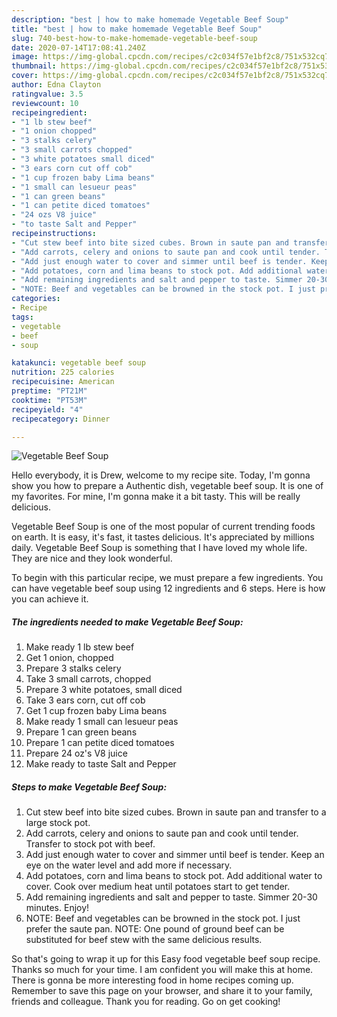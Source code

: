 ```yaml
---
description: "best | how to make homemade Vegetable Beef Soup"
title: "best | how to make homemade Vegetable Beef Soup"
slug: 740-best-how-to-make-homemade-vegetable-beef-soup
date: 2020-07-14T17:08:41.240Z
image: https://img-global.cpcdn.com/recipes/c2c034f57e1bf2c8/751x532cq70/vegetable-beef-soup-recipe-main-photo.jpg
thumbnail: https://img-global.cpcdn.com/recipes/c2c034f57e1bf2c8/751x532cq70/vegetable-beef-soup-recipe-main-photo.jpg
cover: https://img-global.cpcdn.com/recipes/c2c034f57e1bf2c8/751x532cq70/vegetable-beef-soup-recipe-main-photo.jpg
author: Edna Clayton
ratingvalue: 3.5
reviewcount: 10
recipeingredient:
- "1 lb stew beef"
- "1 onion chopped"
- "3 stalks celery"
- "3 small carrots chopped"
- "3 white potatoes small diced"
- "3 ears corn cut off cob"
- "1 cup frozen baby Lima beans"
- "1 small can lesueur peas"
- "1 can green beans"
- "1 can petite diced tomatoes"
- "24 ozs V8 juice"
- "to taste Salt and Pepper"
recipeinstructions:
- "Cut stew beef into bite sized cubes. Brown in saute pan and transfer to a large stock pot."
- "Add carrots, celery and onions to saute pan and cook until tender. Transfer to stock pot with beef."
- "Add just enough water to cover and simmer until beef is tender. Keep an eye on the water level and add more if necessary."
- "Add potatoes, corn and lima beans to stock pot. Add additional water to cover. Cook over medium heat until potatoes start to get tender."
- "Add remaining ingredients and salt and pepper to taste. Simmer 20-30 minutes. Enjoy!"
- "NOTE: Beef and vegetables can be browned in the stock pot. I just prefer the saute pan. NOTE: One pound of ground beef can be substituted for beef stew with the same delicious results."
categories:
- Recipe
tags:
- vegetable
- beef
- soup

katakunci: vegetable beef soup 
nutrition: 225 calories
recipecuisine: American
preptime: "PT21M"
cooktime: "PT53M"
recipeyield: "4"
recipecategory: Dinner

---
```



![Vegetable Beef Soup](https://img-global.cpcdn.com/recipes/c2c034f57e1bf2c8/751x532cq70/vegetable-beef-soup-recipe-main-photo.jpg)

Hello everybody, it is Drew, welcome to my recipe site. Today, I'm gonna show you how to prepare a Authentic dish, vegetable beef soup. It is one of my favorites. For mine, I'm gonna make it a bit tasty. This will be really delicious.



Vegetable Beef Soup is one of the most popular of current trending foods on earth. It is easy, it's fast, it tastes delicious. It's appreciated by millions daily. Vegetable Beef Soup is something that I have loved my whole life. They are nice and they look wonderful.


To begin with this particular recipe, we must prepare a few ingredients. You can have vegetable beef soup using 12 ingredients and 6 steps. Here is how you can achieve it.

<!--inarticleads1-->

##### The ingredients needed to make Vegetable Beef Soup:

1. Make ready 1 lb stew beef
1. Get 1 onion, chopped
1. Prepare 3 stalks celery
1. Take 3 small carrots, chopped
1. Prepare 3 white potatoes, small diced
1. Take 3 ears corn, cut off cob
1. Get 1 cup frozen baby Lima beans
1. Make ready 1 small can lesueur peas
1. Prepare 1 can green beans
1. Prepare 1 can petite diced tomatoes
1. Prepare 24 oz&#39;s V8 juice
1. Make ready to taste Salt and Pepper




<!--inarticleads2-->

##### Steps to make Vegetable Beef Soup:

1. Cut stew beef into bite sized cubes. Brown in saute pan and transfer to a large stock pot.
1. Add carrots, celery and onions to saute pan and cook until tender. Transfer to stock pot with beef.
1. Add just enough water to cover and simmer until beef is tender. Keep an eye on the water level and add more if necessary.
1. Add potatoes, corn and lima beans to stock pot. Add additional water to cover. Cook over medium heat until potatoes start to get tender.
1. Add remaining ingredients and salt and pepper to taste. Simmer 20-30 minutes. Enjoy!
1. NOTE: Beef and vegetables can be browned in the stock pot. I just prefer the saute pan. NOTE: One pound of ground beef can be substituted for beef stew with the same delicious results.




So that's going to wrap it up for this Easy food vegetable beef soup recipe. Thanks so much for your time. I am confident you will make this at home. There is gonna be more interesting food in home recipes coming up. Remember to save this page on your browser, and share it to your family, friends and colleague. Thank you for reading. Go on get cooking!
